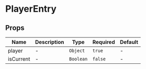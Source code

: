 # PlayerEntry

## Props

<!-- @vuese:PlayerEntry:props:start -->
|Name|Description|Type|Required|Default|
|---|---|---|---|---|
|player|-|`Object`|`true`|-|
|isCurrent|-|`Boolean`|`false`|-|

<!-- @vuese:PlayerEntry:props:end -->


